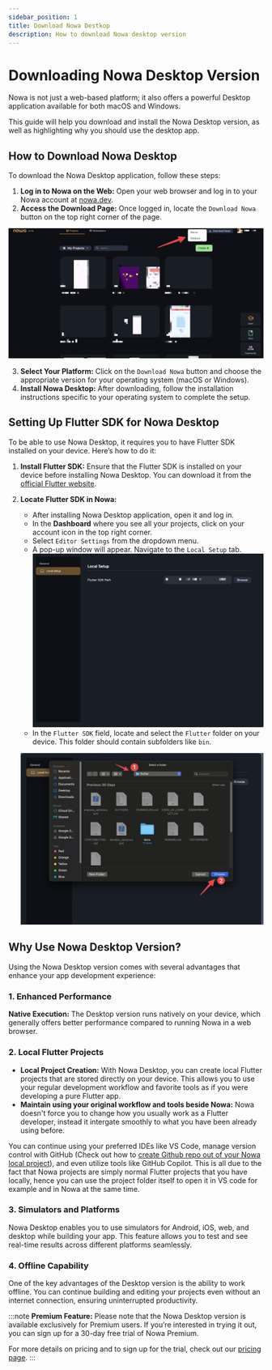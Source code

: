 ```yaml
---
sidebar_position: 1
title: Download Nowa Destkop
description: How to download Nowa desktop version
---
```



# Downloading Nowa Desktop Version

Nowa is not just a web-based platform; it also offers a powerful Desktop application available for both macOS and Windows.

This guide will help you download and install the Nowa Desktop version, as well as highlighting why you should use the desktop app.

## How to Download Nowa Desktop

To download the Nowa Desktop application, follow these steps:

1. **Log in to Nowa on the Web:** Open your web browser and log in to your Nowa account at [nowa.dev](https://nowa.dev).
2. **Access the Download Page:** Once logged in, locate the `Download Nowa` button on the top right corner of the page.

![](./img/download-desktop.png)

3. **Select Your Platform:** Click on the `Download Nowa` button and choose the appropriate version for your operating system (macOS or Windows).
4. **Install Nowa Desktop:** After downloading, follow the installation instructions specific to your operating system to complete the setup.

## Setting Up Flutter SDK for Nowa Desktop

To be able to use Nowa Desktop, it requires you to have Flutter SDK installed on your device. Here’s how to do it:

1. **Install Flutter SDK:** Ensure that the Flutter SDK is installed on your device before installing Nowa Desktop. You can download it from the [official Flutter website](https://flutter.dev/docs/get-started/install).
2. **Locate Flutter SDK in Nowa:**
   - After installing Nowa Desktop application, open it and log in.
   - In the **Dashboard** where you see all your projects, click on your account icon in the top right corner.
   - Select `Editor Settings` from the dropdown menu.
   - A pop-up window will appear. Navigate to the `Local Setup` tab.
   ![](./img/local-setup.png)
   - In the `Flutter SDK` field, locate and select the `Flutter` folder on your device. This folder should contain subfolders like `bin`.

   ![](./img/locatesdk.png)

## Why Use Nowa Desktop Version?

Using the Nowa Desktop version comes with several advantages that enhance your app development experience:

### 1. Enhanced Performance
**Native Execution:** The Desktop version runs natively on your device, which generally offers better performance compared to running Nowa in a web browser.

### 2. Local Flutter Projects
- **Local Project Creation:** With Nowa Desktop, you can create local Flutter projects that are stored directly on your device. This allows you to use your regular development workflow and favorite tools as if you were developing a pure Flutter app.
- **Maintain using your original workflow and tools beside Nowa:** Nowa doesn't force you to change how you usually work as a Flutter developer, instead it intergate smoothly to what you have been already using before.

You can continue using your preferred IDEs like VS Code, manage version control with GitHub (Check out how to [create Github repo out of your Nowa local project](../integrations/git/git_local.md)), and even utilize tools like GitHub Copilot. This is all due to the fact that Nowa projects are simply normal Flutter projects that you have locally, hence you can use the project folder itself to open it in VS code for example and in Nowa at the same time.

### 3. Simulators and Platforms
Nowa Desktop enables you to use simulators for Android, iOS, web, and desktop while building your app. This feature allows you to test and see real-time results across different platforms seamlessly.

### 4. Offline Capability
One of the key advantages of the Desktop version is the ability to work offline. You can continue building and editing your projects even without an internet connection, ensuring uninterrupted productivity.

:::note
**Premium Feature:** Please note that the Nowa Desktop version is available exclusively for Premium users. If you’re interested in trying it out, you can sign up for a 30-day free trial of Nowa Premium.

For more details on pricing and to sign up for the trial, check out our [pricing page](https://nowa.dev/pricing).
:::

